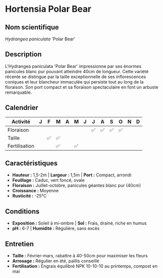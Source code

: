 # Hortensia Polar Bear

## Nom scientifique
*Hydrangea paniculata* 'Polar Bear'

## Description
L'Hydrangea paniculata 'Polar Bear' impressionne par ses énormes panicules blanc pur pouvant atteindre 40cm de longueur. Cette variété récente se distingue par la taille exceptionnelle de ses inflorescences coniques et leur blancheur immaculée qui persiste tout au long de la floraison. Son port compact et sa floraison spectaculaire en font un arbuste remarquable.

## Calendrier
| Activité     | J | F | M | A | M | J | J | A | S | O | N | D |
|--------------|---|---|---|---|---|---|---|---|---|---|---|---|
| Floraison    |   |   |   |   |   |   | ✅ | ✅ | ✅ | ✅ |   |   |
| Taille       |   | ✅ | ✅ |   |   |   |   |   |   |   |   |   |
| Fertilisation|   |   | ✅ |   | ✅ |   |   |   |   |   |   |   |

## Caractéristiques
- **Hauteur :** 1,5-2m | **Largeur :** 1,5m | **Port :** Compact, arrondi
- **Feuillage :** Caduc, vert foncé, ovale
- **Floraison :** Juillet-octobre, panicules géantes blanc pur (40cm)
- **Croissance :** Moyenne
- **Rusticité :** -25°C

## Conditions
- **Exposition :** Soleil à mi-ombre | **Sol :** Frais, drainé, riche en humus
- **pH :** 6-7 | **Humidité :** Régulière, sans excès

## Entretien
- **Taille :** Février-mars, rabattre à 40-50cm pour maximiser les fleurs
- **Arrosage :** Régulier en été, paillis conseillé
- **Fertilisation :** Engrais équilibré NPK 10-10-10 au printemps, compost en mai